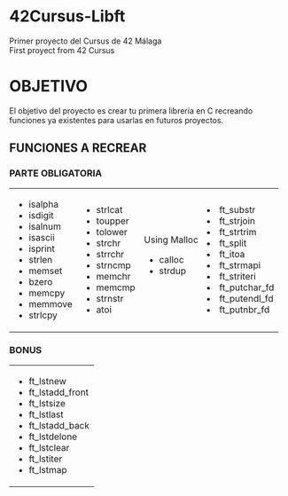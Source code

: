 # 42Cursus-Libft
<p>
Primer proyecto del Cursus de 42 Málaga<br>
First proyect from 42 Cursus
</p>
<h1>OBJETIVO</h1>
<p>
El objetivo del proyecto es crear tu primera librería en C recreando funciones ya existentes para usarlas en futuros proyectos.
</p>

<h2>FUNCIONES A RECREAR</h2>
<h3> PARTE OBLIGATORIA </h3>
<p>
<table>
<tr>
<td>
<ul>
<li>isalpha</li>
<li>isdigit</li>
<li>isalnum</li>
<li>isascii</li>
<li>isprint</li>
<li>strlen</li>
<li>memset</li>
<li>bzero</li>
<li>memcpy</li>
<li>memmove</li>
<li>strlcpy</li>
</ul>
</td>
<td>
<ul>
<li>strlcat</li>
<li>toupper</li>
<li>tolower</li>
<li>strchr</li>
<li>strrchr</li>
<li>strncmp</li>
<li>memchr</li>
<li>memcmp</li>
<li>strnstr</li>
<li>atoi</li>
</ul>
</td>

<td>
Using Malloc
<ul>
<li>calloc</li>
<li>strdup</li>
</ul>
</td>
<td>
<li>ft_substr</li>
<li>ft_strjoin</li>
<li>ft_strtrim</li>
<li>ft_split</li>
<li>ft_itoa</li>
<li>ft_strmapi</li>
<li>ft_striteri</li>
<li>ft_putchar_fd</li>
<li>ft_putendl_fd</li>
<li>ft_putnbr_fd</li>
</td>
</tr>
</table>
</p>

<h3> BONUS </h3>
<table>
<tr>
<td>
<ul>
<li>ft_lstnew</li>
<li>ft_lstadd_front</li>
<li>ft_lstsize</li>
<li>ft_lstlast</li>
<li>ft_lstadd_back</li>
<li>ft_lstdelone</li>
<li>ft_lstclear</li>
<li>ft_lstiter</li>
<li>ft_lstmap</li>
</ul>
</td>
</tr>
</table>
